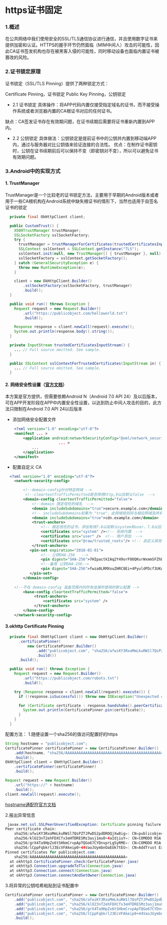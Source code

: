 # https证书固定
### 1.概述
在公共网络中我们使用安全的SSL/TLS通信协议进行通信，并且使用数字证书来提供加密和认证。HTTPS的握手环节仍然面临（MIM中间人）攻击的可能性，因此CA证书签发机构也存在被黑客入侵的可能性，同时移动设备也面临内置证书被篡改的风险。

### 2.证书锁定原理
证书锁定（SSL/TLS Pinning）提供了两种锁定方式：

Certificate Pinning，证书锁定
Public Key Pinning，公钥锁定
- 2.1 证书锁定
具体操作：将APP代码内置仅接受指定域名的证书，而不接受操作系统或者浏览器内置的CA根证书对应的任何证书。

缺点：CA签发证书存在有效期问题，在证书续期后需要将证书重新内置到APP内。

- 2.2 公钥锁定
具体做法：公钥锁定是提前证书中的公钥并内置到移动端APP内，通过与服务器对比公钥值来验证连接的合法性。
优点：在制作证书密钥时，公钥在证书续期前后可以保持不变（即密钥对不变），所以可以避免证书有效期问题。
### 3.Android中的实现方式

#### 1.  TrustManager
TrustManager是一个比较老的证书锁定方法，主要用于早期的Android版本或者用于一些CA根机构在Android系统中缺失根证书的情形下，当然也适用于自签名证书的锁定
```java
  private final OkHttpClient client;

  public CustomTrust() {
    X509TrustManager trustManager;
    SSLSocketFactory sslSocketFactory;
    try {
      trustManager = trustManagerForCertificates(trustedCertificatesInputStream());
      SSLContext sslContext = SSLContext.getInstance("TLS");
      sslContext.init(null, new TrustManager[] { trustManager }, null);
      sslSocketFactory = sslContext.getSocketFactory();
    } catch (GeneralSecurityException e) {
      throw new RuntimeException(e);
    }

    client = new OkHttpClient.Builder()
        .sslSocketFactory(sslSocketFactory, trustManager)
        .build();
  }

  public void run() throws Exception {
    Request request = new Request.Builder()
        .url("https://publicobject.com/helloworld.txt")
        .build();

    Response response = client.newCall(request).execute();
    System.out.println(response.body().string());
  }

  private InputStream trustedCertificatesInputStream() {
    ... // Full source omitted. See sample.
  }

  public SSLContext sslContextForTrustedCertificates(InputStream in) {
    ... // Full source omitted. See sample.
  }
```
#### 2. 网络安全性设置（[官方文档](https://developer.android.google.cn/training/articles/security-config "官方文档")）
本方案是官方提供，但需要依赖Android N（Android 7.0 API 24）及以后版本，可在APP开发阶段在APP中内置安全性设置，以达到防止中间人攻击的目的，此方法只限制在Android 7.0 API 24以后版本

- 添加网络安全配置文件
```xml
    <?xml version="1.0" encoding="utf-8"?>
    <manifest ... >
        <application android:networkSecurityConfig="@xml/network_security_config"
                        ... >
            ...
        </application>
    </manifest>
```
- 配置自定义 CA
```xml
  <?xml version="1.0" encoding="utf-8"?>
    <network-security-config>

	 	<!--domain-config针对特定网域 -->
		 <!--cleartextTrafficPermitted是否停用http,9以后默认false  -->
        <domain-config cleartextTrafficPermitted="false"> 
		    <!--domain 限定信任的域名  -->
            <domain includeSubdomains="true">secure.example.com</domain>
            <!-- includeSubdomains如果为 "true"，此网域规则将与相应网域及所有子网域（包括子网域的子网域）匹配。否则，该规则仅适用于精确匹配项。-->
            <domain includeSubdomains="true">cdn.example.com</domain>
            <trust-anchors>
			    <!-- 限定信任的证书，添加有效7.0以前默认system和user，7.0以后默认system  -->
			    <certificates src="system" /><!-- 系统内置  -->
                <certificates src="user" />  <!-- 用户添加  -->
                <certificates src="@raw/trusted_roots"/> <!-- 自定义其他  -->
            </trust-anchors>
		   <pin-set expiration="2018-01-01">
		        <!-- 公钥SHA-256   -->
                <pin digest="SHA-256">7HIpactkIAq2Y49orFOOQKurWxmmSFZhBCoQYcRhJ3Y=</pin>
                <!--备用 公钥SHA-256-->
                <pin digest="SHA-256">fwza0LRMXouZHRC8Ei+4PyuldPDcf3UKgO/04cDM1oE=</pin>
           </pin-set>
        </domain-config>
		
	<!--不在 domain-config 涵盖范围内的所有连接所使用的默认配置 -->
	    <base-config cleartextTrafficPermitted="false">
       		 <trust-anchors>
           		 <certificates src="system" />
       		 </trust-anchors>
        </base-config>
    </network-security-config>
```

#### 3.okhttp Certificate Pinning

```java
  private final OkHttpClient client = new OkHttpClient.Builder()
      .certificatePinner(
          new CertificatePinner.Builder()
              .add("publicobject.com", "sha256/afwiKY3RxoMmLkuRW1l7QsPZTJPwDS2pdDROQjXw8ig=")
              .build())
      .build();

  public void run() throws Exception {
    Request request = new Request.Builder()
        .url("https://publicobject.com/robots.txt")
        .build();

    try (Response response = client.newCall(request).execute()) {
      if (!response.isSuccessful()) throw new IOException("Unexpected code " + response);

      for (Certificate certificate : response.handshake().peerCertificates()) {
        System.out.println(CertificatePinner.pin(certificate));
      }
    }
  }
```
配置方法：
1.随便设置一个sha256的值访问配置好的https

```java
String hostname = "publicobject.com";
CertificatePinner certificatePinner = new CertificatePinner.Builder()
    .add(hostname, "sha256/AAAAAAAAAAAAAAAAAAAAAAAAAAAAAAAAAAAAAAAAAAA=")//hostname多的话可以用通配符
    .build();
OkHttpClient client = OkHttpClient.Builder()
    .certificatePinner(certificatePinner)
    .build();

Request request = new Request.Builder()
    .url("https://" + hostname)
    .build();
client.newCall(request).execute();

```
[hostname通配符官方文档](https://square.github.io/okhttp/4.x/okhttp/okhttp3/-certificate-pinner/ "hostname通配符官方文档")

2.报出异常信息
```java
 javax.net.ssl.SSLPeerUnverifiedException: Certificate pinning failure!
Peer certificate chain:
    sha256/afwiKY3RxoMmLkuRW1l7QsPZTJPwDS2pdDROQjXw8ig=: CN=publicobject.com, OU=PositiveSSL
    sha256/klO23nT2ehFDXCfx3eHTDRESMz3asj1muO+4aIdjiuY=: CN=COMODO RSA Secure Server CA
    sha256/grX4Ta9HpZx6tSHkmCrvpApTQGo67CYDnvprLg5yRME=: CN=COMODO RSA Certification Authority
    sha256/lCppFqbkrlJ3EcVFAkeip0+44VaoJUymbnOaEUk7tEU=: CN=AddTrust External CA Root
Pinned certificates for publicobject.com:
    sha256/AAAAAAAAAAAAAAAAAAAAAAAAAAAAAAAAAAAAAAAAAAA=
  at okhttp3.CertificatePinner.check(CertificatePinner.java)
  at okhttp3.Connection.upgradeToTls(Connection.java)
  at okhttp3.Connection.connect(Connection.java)
  at okhttp3.Connection.connectAndSetOwner(Connection.java)
```
3.将异常的公钥哈希粘贴到证书配置中
```java
CertificatePinner certificatePinner = new CertificatePinner.Builder()
    .add("publicobject.com", "sha256/afwiKY3RxoMmLkuRW1l7QsPZTJPwDS2pdDROQjXw8ig=")
    .add("publicobject.com", "sha256/klO23nT2ehFDXCfx3eHTDRESMz3asj1muO+4aIdjiuY=")
    .add("publicobject.com", "sha256/grX4Ta9HpZx6tSHkmCrvpApTQGo67CYDnvprLg5yRME=")
    .add("publicobject.com", "sha256/lCppFqbkrlJ3EcVFAkeip0+44VaoJUymbnOaEUk7tEU=")
    .build();
```